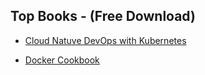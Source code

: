 ## Top Books - (Free Download)

- [Cloud Natuve DevOps with Kubernetes](https://www.f5.com/content/dam/f5/corp/global/pdf/ebooks/cloud-native-devops-k8s-2e.pdf)

- [Docker Cookbook](https://pepa.holla.cz/wp-content/uploads/2016/10/Docker-Cookbook.pdf)